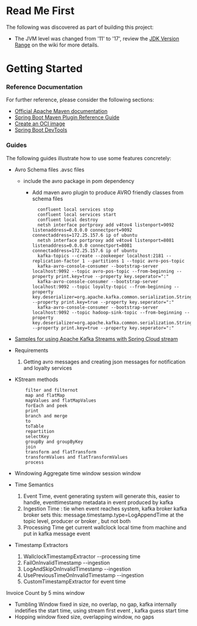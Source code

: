 # Read Me First
The following was discovered as part of building this project:

* The JVM level was changed from '11' to '17', review the [JDK Version Range](https://github.com/spring-projects/spring-framework/wiki/Spring-Framework-Versions#jdk-version-range) on the wiki for more details.

# Getting Started

### Reference Documentation
For further reference, please consider the following sections:

* [Official Apache Maven documentation](https://maven.apache.org/guides/index.html)
* [Spring Boot Maven Plugin Reference Guide](https://docs.spring.io/spring-boot/docs/3.0.3/maven-plugin/reference/html/)
* [Create an OCI image](https://docs.spring.io/spring-boot/docs/3.0.3/maven-plugin/reference/html/#build-image)
* [Spring Boot DevTools](https://docs.spring.io/spring-boot/docs/3.0.3/reference/htmlsingle/#using.devtools)

### Guides
The following guides illustrate how to use some features concretely:
* Avro Schema files .avsc files
  * include the avro package in pom dependency
    * Add maven avro plugin to produce AVRO friendly classes from schema files

            confluent local services stop
            confluent local services start
            confluent local destroy
            netsh interface portproxy add v4tov4 listenport=9092 listenaddress=0.0.0.0 connectport=9092 connectaddress=172.25.157.6 ip of ubuntu
            netsh interface portproxy add v4tov4 listenport=8081 listenaddress=0.0.0.0 connectport=8081 connectaddress=172.25.157.6 ip of ubuntu
            kafka-topics --create --zookeeper localhost:2181 --replication-factor 1 --partitions 1 --topic avro-pos-topic
            kafka-avro-console-consumer --bootstrap-server localhost:9092 --topic avro-pos-topic --from-beginning --property print.key=true --property key.seperator=":"
            kafka-avro-console-consumer --bootstrap-server localhost:9092 --topic loyalty-topic --from-beginning --property key.deserializer=org.apache.kafka.common.serialization.StringDeserializer  --property print.key=true --property key.seperator=":"
            kafka-avro-console-consumer --bootstrap-server localhost:9092 --topic hadoop-sink-topic --from-beginning --property key.deserializer=org.apache.kafka.common.serialization.StringDeserializer  --property print.key=true --property key.seperator=":"
* [Samples for using Apache Kafka Streams with Spring Cloud stream](https://github.com/spring-cloud/spring-cloud-stream-samples/tree/master/kafka-streams-samples)
* Requirements
  1. Getting avro messages and creating json messages for notification and loyalty services
* KStream methods

          filter and filternot
          map and flatMap
          mapValues and flatMapValues
          forEach and peek
          print
          branch and merge
          to
          toTable
          repartition
          selectKey
          groupBy and groupByKey
          join
          transform and flatTransform
          transformValues and flatTransformValues
          process

*   Windowing Aggregate
    time window
    session window
*  Time Semantics
    1. Event Time, event generating system will generate this, easier to handle, eventtimestamp metadata in event produced by kafka
    2. Ingestion Time : tie when event reaches system, kafka broker
              kafka broker sets this: message.timestamp.type=LogAppendTime  at the topic level, producer or broker , but not both
      3. Processing Time
            get current wallclock local time from machine and put in kafka message event
*  Timestamp Extractors
   1. WallclockTimestampExtractor  --processing time
   2. FailOnInvalidTimestamp       --ingestion
   3. LogAndSkipOnInvalidTimestamp  --ingestion
   4. UsePreviousTimeOnInvalidTimestamp  --ingestion
   5. CustomTimestampExtractor for event time

Invoice Count by 5 mins window

* Tumbling Window
    fixed in size, no overlap, no gap, kafka internally indetifies the start time, using stream first event , kafka guess start time
* Hopping window
    fixed size, overlapping window, no gaps 
  


  

